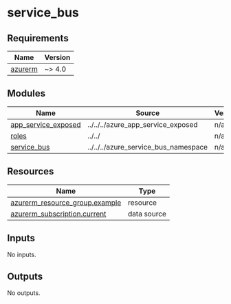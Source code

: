 # service_bus

<!-- BEGIN_TF_DOCS -->
## Requirements

| Name | Version |
|------|---------|
| <a name="requirement_azurerm"></a> [azurerm](#requirement\_azurerm) | ~> 4.0 |

## Modules

| Name | Source | Version |
|------|--------|---------|
| <a name="module_app_service_exposed"></a> [app\_service\_exposed](#module\_app\_service\_exposed) | ../../../azure_app_service_exposed | n/a |
| <a name="module_roles"></a> [roles](#module\_roles) | ../../ | n/a |
| <a name="module_service_bus"></a> [service\_bus](#module\_service\_bus) | ../../../azure_service_bus_namespace | n/a |

## Resources

| Name | Type |
|------|------|
| [azurerm_resource_group.example](https://registry.terraform.io/providers/hashicorp/azurerm/latest/docs/resources/resource_group) | resource |
| [azurerm_subscription.current](https://registry.terraform.io/providers/hashicorp/azurerm/latest/docs/data-sources/subscription) | data source |

## Inputs

No inputs.

## Outputs

No outputs.
<!-- END_TF_DOCS -->

